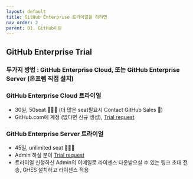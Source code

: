 ```yaml
---
layout: default
title: GitHub Enterprise 트라이얼을 하려면
nav_order: 2
parent: 01. GitHub이란
---
```



## GitHub Enterprise Trial

  
### 두가지 방법 : GitHub Enterprise Cloud, 또는 GitHub Enterprise Server (온프렘 직접 설치)
  
### GitHub Enterprise Cloud 트라이얼
   - 30일, 50seat 🧑‍🤝‍🧑 (더 많은 seat필요시 Contact GitHub Sales 📱)
   - GitHub.com에 계정 (없다면 신규 생성), [Trial request](https://github.com/account/organizations/new?plan=business_plus&ref_cta=Start+a+free+trial&ref_loc=hero&ref_page=%2Fenterprise)
    
### GitHub Enterprise Server 트라이얼
   - 45일, unlimited seat 🧑‍🤝‍🧑 
   - Admin 하실 분이 [Trial request](https://enterprise.github.com/trial) 
   - 트라이얼 신청하신 Admin의 이메일로 라이센스 다운받으실 수 있는 링크 초대 전송, GHES 설치하고 라이센스 적용
  
